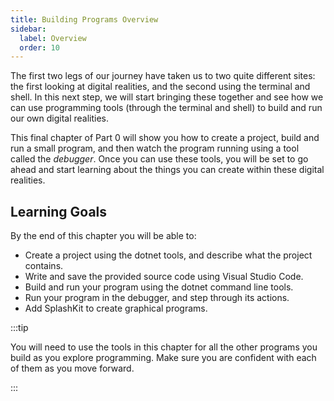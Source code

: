 ```yaml
---
title: Building Programs Overview
sidebar:
  label: Overview
  order: 10
---
```


The first two legs of our journey have taken us to two quite different sites: the first looking at digital realities, and the second using the terminal and shell. In this next step, we will start bringing these together and see how we can use programming tools (through the terminal and shell) to build and run our own digital realities.

This final chapter of Part 0 will show you how to create a project, build and run a small program, and then watch the program running using a tool called the *debugger*. Once you can use these tools, you will be set to go ahead and start learning about the things you can create within these digital realities.

## Learning Goals

By the end of this chapter you will be able to:

- Create a project using the dotnet tools, and describe what the project contains.
- Write and save the provided source code using Visual Studio Code.
- Build and run your program using the dotnet command line tools.
- Run your program in the debugger, and step through its actions.
- Add SplashKit to create graphical programs.

:::tip

You will need to use the tools in this chapter for all the other programs you build as you explore programming. Make sure you are confident with each of them as you move forward.

:::
